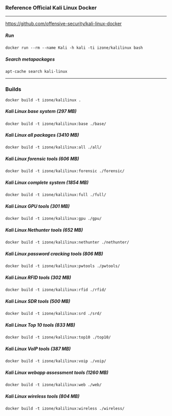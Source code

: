 ### Reference Official Kali Linux Docker
-----
https://github.com/offensive-security/kali-linux-docker

##### Run
```
docker run --rm --name Kali -h kali -ti izone/kalilinux bash
```
##### Search metapackages
```
apt-cache search kali-linux
```
-----
### Builds
```
docker build -t izone/kalilinux .
```

##### Kali Linux base system (297 MB)
```
docker build -t izone/kalilinux:base ./base/
```
##### Kali Linux all packages (3410 MB)
```
docker build -t izone/kalilinux:all ./all/
```
##### Kali Linux forensic tools (606 MB)
```
docker build -t izone/kalilinux:forensic ./forensic/
```
##### Kali Linux complete system (1854 MB)
```
docker build -t izone/kalilinux:full ./full/
```
##### Kali Linux GPU tools (301 MB)
```
docker build -t izone/kalilinux:gpu ./gpu/
```
##### Kali Linux Nethunter tools (652 MB)
```
docker build -t izone/kalilinux:nethunter ./nethunter/
```
##### Kali Linux password cracking tools (806 MB)
```
docker build -t izone/kalilinux:pwtools ./pwtools/
```
##### Kali Linux RFID tools (302 MB)
```
docker build -t izone/kalilinux:rfid ./rfid/
```
##### Kali Linux SDR tools (500 MB)
```
docker build -t izone/kalilinux:srd ./srd/
```
##### Kali Linux Top 10 tools (833 MB)
```
docker build -t izone/kalilinux:top10 ./top10/
```
##### Kali Linux VoIP tools (387 MB)
```
docker build -t izone/kalilinux:voip ./voip/
```
##### Kali Linux webapp assessment tools (1260 MB)
```
docker build -t izone/kalilinux:web ./web/
```
##### Kali Linux wireless tools (804 MB)
```
docker build -t izone/kalilinux:wireless ./wireless/
```

